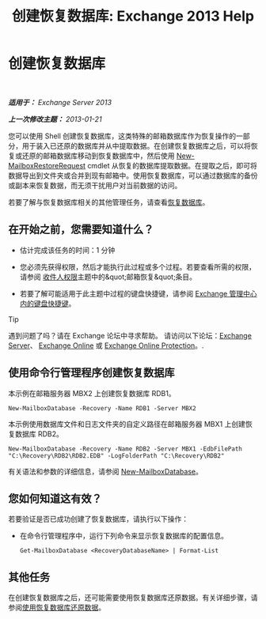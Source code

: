 ﻿---
title: '创建恢复数据库: Exchange 2013 Help'
TOCTitle: 创建恢复数据库
ms:assetid: 34d87491-b7b7-44a9-8d69-e1a9c1fe5852
ms:mtpsurl: https://technet.microsoft.com/zh-cn/library/Ee332321(v=EXCHG.150)
ms:contentKeyID: 50490296
ms.date: 05/21/2018
mtps_version: v=EXCHG.150
ms.translationtype: MT
---

# 创建恢复数据库

 

_**适用于：** Exchange Server 2013_

_**上一次修改主题：** 2013-01-21_

您可以使用 Shell 创建恢复数据库，这类特殊的邮箱数据库作为恢复操作的一部分，用于装入已还原的数据库并从中提取数据。在创建恢复数据库之后，可以将恢复或还原的邮箱数据库移动到恢复数据库中，然后使用 [New-MailboxRestoreRequest](https://technet.microsoft.com/zh-cn/library/ff829875\(v=exchg.150\)) cmdlet 从恢复的数据库提取数据。在提取之后，即可将数据导出到文件夹或合并到现有邮箱中。使用恢复数据库，可以通过数据库的备份或副本来恢复数据，而无须干扰用户对当前数据的访问。

若要了解与恢复数据库相关的其他管理任务，请查看[恢复数据库](recovery-databases-exchange-2013-help.md)。

## 在开始之前，您需要知道什么？

  - 估计完成该任务的时间：1 分钟

  - 您必须先获得权限，然后才能执行此过程或多个过程。若要查看所需的权限，请参阅 [收件人权限](recipients-permissions-exchange-2013-help.md)主题中的\&quot;邮箱恢复\&quot;条目。

  - 若要了解可能适用于此主题中过程的键盘快捷键，请参阅 [Exchange 管理中心内的键盘快捷键](keyboard-shortcuts-in-the-exchange-admin-center-exchange-online-protection-help.md)。

> [!TIP]  
> 遇到问题了吗？请在 Exchange 论坛中寻求帮助。 请访问以下论坛：<a href="https://go.microsoft.com/fwlink/p/?linkid=60612">Exchange Server</a>、 <a href="https://go.microsoft.com/fwlink/p/?linkid=267542">Exchange Online</a> 或 <a href="https://go.microsoft.com/fwlink/p/?linkid=285351">Exchange Online Protection</a>。.


## 使用命令行管理程序创建恢复数据库

本示例在邮箱服务器 MBX2 上创建恢复数据库 RDB1。

    New-MailboxDatabase -Recovery -Name RDB1 -Server MBX2

本示例使用数据库文件和日志文件夹的自定义路径在邮箱服务器 MBX1 上创建恢复数据库 RDB2。

    New-MailboxDatabase -Recovery -Name RDB2 -Server MBX1 -EdbFilePath "C:\Recovery\RDB2\RDB2.EDB" -LogFolderPath "C:\Recovery\RDB2"

有关语法和参数的详细信息，请参阅 [New-MailboxDatabase](https://technet.microsoft.com/zh-cn/library/aa997976\(v=exchg.150\))。

## 您如何知道这有效？

若要验证是否已成功创建了恢复数据库，请执行以下操作：

  - 在命令行管理程序中，运行下列命令来显示恢复数据库的配置信息。
    
        Get-MailboxDatabase <RecoveryDatabaseName> | Format-List

## 其他任务

在创建恢复数据库之后，还可能需要使用恢复数据库还原数据。有关详细步骤，请参阅[使用恢复数据库还原数据](restore-data-using-a-recovery-database-exchange-2013-help.md)。

